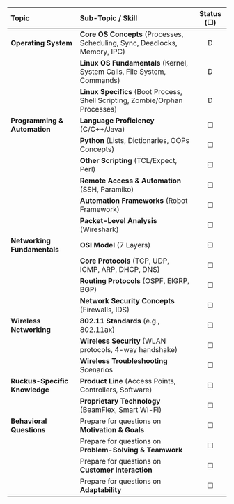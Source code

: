 
| Topic                         | Sub-Topic / Skill                                                            | Status (☐) |
| :---------------------------- | :--------------------------------------------------------------------------- | :--------: |
| **Operating System**          | **Core OS Concepts** (Processes, Scheduling, Sync, Deadlocks, Memory, IPC)   |     D      |
|                               | **Linux OS Fundamentals** (Kernel, System Calls, File System, Commands)      |     D      |
|                               | **Linux Specifics** (Boot Process, Shell Scripting, Zombie/Orphan Processes) |     D      |
| **Programming & Automation**  | **Language Proficiency** (C/C++/Java)                                        |     ☐      |
|                               | **Python** (Lists, Dictionaries, OOPs Concepts)                              |     ☐      |
|                               | **Other Scripting** (TCL/Expect, Perl)                                       |     ☐      |
|                               | **Remote Access & Automation** (SSH, Paramiko)                               |     ☐      |
|                               | **Automation Frameworks** (Robot Framework)                                  |     ☐      |
|                               | **Packet-Level Analysis** (Wireshark)                                        |     ☐      |
| **Networking Fundamentals**   | **OSI Model** (7 Layers)                                                     |     ☐      |
|                               | **Core Protocols** (TCP, UDP, ICMP, ARP, DHCP, DNS)                          |     ☐      |
|                               | **Routing Protocols** (OSPF, EIGRP, BGP)                                     |     ☐      |
|                               | **Network Security Concepts** (Firewalls, IDS)                               |     ☐      |
| **Wireless Networking**       | **802.11 Standards** (e.g., 802.11ax)                                        |     ☐      |
|                               | **Wireless Security** (WLAN protocols, 4-way handshake)                      |     ☐      |
|                               | **Wireless Troubleshooting** Scenarios                                       |     ☐      |
| **Ruckus-Specific Knowledge** | **Product Line** (Access Points, Controllers, Software)                      |     ☐      |
|                               | **Proprietary Technology** (BeamFlex, Smart Wi-Fi)                           |     ☐      |
| **Behavioral Questions**      | Prepare for questions on **Motivation & Goals**                              |     ☐      |
|                               | Prepare for questions on **Problem-Solving & Teamwork**                      |     ☐      |
|                               | Prepare for questions on **Customer Interaction**                            |     ☐      |
|                               | Prepare for questions on **Adaptability**                                    |     ☐      |